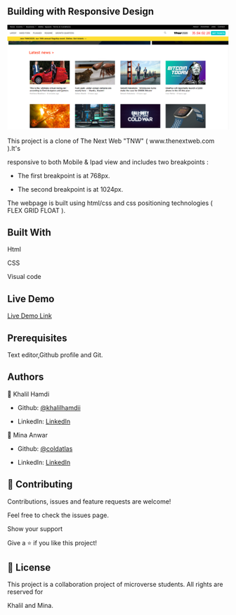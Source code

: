 ## Building with Responsive Design

![screenshot](./project-screenshot.PNG)

</h1>This project is a clone of The Next Web "TNW" ( www.thenextweb.com ).It's

responsive to both Mobile & Ipad view and includes two breakpoints :

- The first breakpoint is at 768px.

- The second breakpoint is at 1024px.

The webpage is built using html/css and css positioning technologies ( FLEX GRID FLOAT ).</h1>

## Built With

Html

CSS

Visual code

## Live Demo

[Live Demo Link](https://tnw-clone.netlify.app/)

## Prerequisites

Text editor,Github profile and Git.

## Authors

👤 Khalil Hamdi

- Github: [@khalilhamdii](https://github.com/khalilhamdii)

- LinkedIn: [LinkedIn](https://www.linkedin.com/in/khalilhamdi/)

👤 Mina Anwar

- Github: [@coldatlas](https://github.com/coldatlas)

- LinkedIn: [LinkedIn](https://www.linkedin.com/in/coldyatlas/)

## 🤝 Contributing

Contributions, issues and feature requests are welcome!

Feel free to check the issues page.

Show your support

Give a ⭐️ if you like this project!

## 📝 License

This project is a collaboration project of microverse students. All rights are reserved for

Khalil and Mina.
